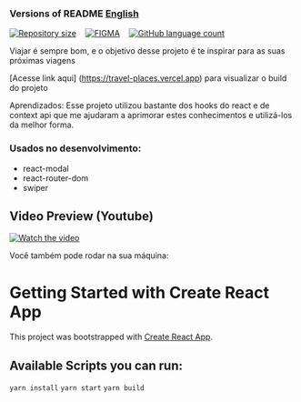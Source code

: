 ###  Versions of README [English](./README-en.md)  
<div style="display: flex; gap:1rem;">
<a href="#">
<img alt="Repository size" src="https://img.shields.io/github/repo-size/GusRot/Travel-Places">
</a>
<a href="https://www.figma.com/file/lKz1QXznw6Gqj1L94Q9yj7/AcessaBR?node-id=12%3A4">
  <img alt="FIGMA" src="https://img.shields.io/badge/Acessar%20Layout%20-Figma-%2304D361">
</a>
<a href="#">
<img alt="GitHub language count" src="https://img.shields.io/github/languages/count/GusRot/Travel-Places?color=%2304D361">
</a>
</div>

Viajar é sempre bom, e o objetivo desse projeto é te inspirar para as suas próximas viagens

[Acesse link aqui] (https://travel-places.vercel.app) para visualizar o build do projeto

Aprendizados: Esse projeto utilizou bastante dos hooks do react e de context api que me ajudaram a aprimorar estes conhecimentos e utilizá-los da melhor forma.

### Usados no desenvolvimento:

-   react-modal
-   react-router-dom
-   swiper
## Video Preview (Youtube)

[![Watch the video](https://img.youtube.com/vi/A7Leq0hjUcY/maxresdefault.jpg)](https://youtu.be/A7Leq0hjUcY)

Você também pode rodar na sua máquina:

# Getting Started with Create React App

This project was bootstrapped with [Create React App](https://github.com/facebook/create-react-app).

## Available Scripts you can run:

`yarn install`
`yarn start`
`yarn build`
